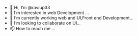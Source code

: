 - 👋 Hi, I’m @raviup33
- 👀 I’m interested in web Development ...
- 🌱 I’m currently working web and UI,Front end Development...
- 💞️ I’m looking to collaborate on UI...
- 📫 How to reach me ...

<!---
raviup33/raviup33 is a ✨ special ✨ repository because its `README.md` (this file) appears on your GitHub profile.
You can click the Preview link to take a look at your changes.
--->
